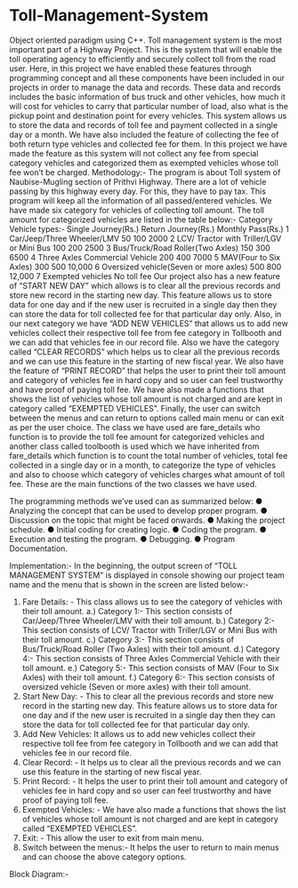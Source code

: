 # Toll-Management-System
Object oriented paradigm using C++.
 Toll management system is the most important part of a Highway Project. This is the system that will enable the toll operating agency to efficiently and securely collect toll from the road user. Here, in this project we have enabled these features through programming concept and all these components have been included in our projects in order to manage the data and records. These data and records includes the basic information of bus truck and other vehicles,  how much it will cost for vehicles to carry that particular number of load, also what is the pickup point and destination point for every vehicles. This system allows us to store the data and records of toll fee and payment collected in a single day or a month. We have also included the feature of collecting the fee of both return type vehicles and collected fee for them. In this project we have made the feature as this system will not collect any fee from special category vehicles and categorized them as exempted vehicles whose toll fee won’t be charged.
Methodology:-
     The program is about Toll system of Naubise-Mugling section of Prithvi Highway. There are a lot of vehicle passing by this highway every day. For this, they have to pay tax. This program will keep all the information of all passed/entered vehicles. We have made six category for vehicles of collecting toll amount. The toll amount for categorized vehicles are listed in the table below:-
Category	Vehicle types:-	Single Journey(Rs.)	Return Journey(Rs.)	Monthly Pass(Rs.)
 1	Car/Jeep/Three Wheeler/LMV	50	100	2000
 2	LCV/ Tractor with Triller/LGV or Mini Bus	100	200	2500
 3	Bus/Truck/Road Roller(Two Axles)	150	300	6500
4	Three Axles Commercial Vehicle	200	400	7000
5	MAV(Four to Six Axles)	300	500	10,000
6	Oversized vehicle(Seven or more axles)	500	800	12,000
7	Exempted vehicles	No toll fee
   Our project also has a new feature of “START NEW DAY” which allows is to clear all the previous records and store new record in the starting new day. This feature allows us to store data for one day and if the new user is recruited in a single day then they can store the data for toll collected fee for that particular day only. Also, in our next category we have “ADD NEW VEHICLES” that allows us to add new vehicles collect  their respective toll fee from fee category in Tollbooth and we can add that vehicles fee in our record file. Also we have the category called “CLEAR RECORDS” which helps us to clear all the previous records and we can use this feature in the starting of new fiscal year. We also have the feature of “PRINT RECORD” that helps the user to print their toll amount and category of vehicles fee in hard copy and so user can feel trustworthy and have proof of paying toll fee. We have also made a functions that shows the list of vehicles whose toll amount is not charged and are kept in category called “EXEMPTED VEHICLES”. Finally, the user can switch between the menus and can return to options called main menu or can exit as per the user choice.
The class we have used are fare_details who function is to provide the toll fee amount for categorized vehicles and another class called toolbooth is used which we have inherited from fare_details which function is to count the total number of vehicles, total fee collected in a single day or in a month, to categorize the type of vehicles and also to choose which category of vehicles charges what amount of toll fee. These are the main functions of the two classes we have used.






The programming methods we’ve used can as summarized below:
●	 Analyzing the concept that can be used to develop proper program.
●	 Discussion on the topic that might be faced onwards.
●	 Making the project schedule.
●	 Initial coding for creating logic.
●	 Coding the program.
●	 Execution and testing the program.
●	 Debugging.
●	 Program Documentation.

Implementation:-
 In the beginning, the output screen of “TOLL MANAGEMENT SYSTEM” is displayed in console showing our project team name and the menu that is shown in the screen are listed below:-
1.	Fare Details: - This class allows us to see the category of vehicles with their toll amount.
a.)	Category 1:- This section consists of Car/Jeep/Three Wheeler/LMV with their toll amount.
b.)	Category 2:- This section consists of LCV/ Tractor with Triller/LGV or Mini Bus with their toll amount.
c.)	Category 3:- This section consists of Bus/Truck/Road Roller (Two Axles) with their toll amount.
d.)	Category 4:- This section consists of Three Axles Commercial Vehicle with their toll amount.
e.)	Category 5:- This section consists of MAV (Four to Six Axles) with their toll amount.
f.)	Category 6:- This section consists of oversized vehicle (Seven or more axles) with their toll amount.
2.	Start New Day: - This to clear all the previous records and store new record in the starting new day. This feature allows us to store data for one day and if the new user is recruited in a single day then they can store the data for toll collected fee for that particular day only.
3.	Add New Vehicles:  It allows us to add new vehicles collect their respective toll fee from fee category in Tollbooth and we can add that vehicles fee in our record file.
4.	Clear Record: - It helps us to clear all the previous records and we can use this feature in the starting of new fiscal year.
5.	Print Record: - It helps the user to print their toll amount and category of vehicles fee in hard copy and so user can feel trustworthy and have proof of paying toll fee.
6.	Exempted Vehicles: - We have also made a functions that shows the list of vehicles whose toll amount is not charged and are kept in category called “EXEMPTED VEHICLES”.
7.	Exit: - This allow the user to exit from main menu.
8.	Switch between the menus:- It helps the user to return to main menus and  can choose the above category options.

Block Diagram:-
  











